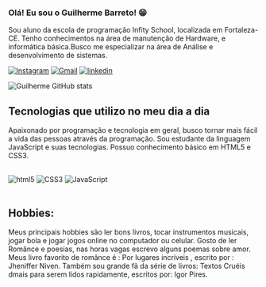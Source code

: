 ### Olá! Eu sou o Guilherme Barreto! 😁 <br/>

Sou aluno da escola de programação Infity School, localizada em Fortaleza-CE. Tenho conhecimentos na área de manutenção de Hardware, e informática básica.Busco me especializar na área de Análise e desenvolvimento de sistemas.

[![Instagram](https://img.shields.io/badge/Instagram-E4405F?style=for-the-badge&logo=instagram&logoColor=white)](https://instagram.com/g_barretto.s/)
[![Gmail](https://img.shields.io/badge/Gmail-D14836?style=for-the-badge&logo=gmail&logoColor=white)](https://mail.google.com/mail/u/0/#inbox)
[![linkedin](https://img.shields.io/badge/LinkedIn-0077B5?style=for-the-badge&logo=linkedin&logoColor=white)](https://www.linkedin.com/in/guilherme-barreto-a6a934260/)

![Guilherme GitHub stats](https://github-readme-stats.vercel.app/api?username=GuilhermeBarretto&show_icons=true&theme=radical)

## Tecnologias que utilizo no meu dia a dia<br/>
Apaixonado por programação e tecnologia em geral, busco tornar mais fácil a vida das pessoas através da programação. Sou estudante da linguagem JavaScript e suas tecnologias. Possuo conhecimento básico em HTML5 e CSS3.

<div style = "display: inline_block"><br/>
<img alt= "html5" src="https://img.shields.io/badge/HTML5-E34F26?style=for-the-badge&logo=html5&logoColor=white"/>
<img alt= "CSS3" src="https://img.shields.io/badge/CSS3-1572B6?style=for-the-badge&logo=css3&logoColor=white"/>
<img alt= "JavaScript" src="https://img.shields.io/badge/JavaScript-F7DF1E?style=for-the-badge&logo=javascript&logoColor=black"/>
</div> <br/>

## Hobbies:<br/>
Meus principais hobbies são ler bons livros, tocar instrumentos musicais, jogar bola e jogar jogos online no computador ou celular. Gosto de ler Românce e poesias, nas horas vagas escrevo alguns poemas sobre amor. Meus livro favorito de românce é : Por lugares incríveis , escrito por : Jheniffer Niven. Também sou grande fã da série de livros: Textos Cruéis dmais para serem lidos rapidamente, escritos por: Igor Pires.
